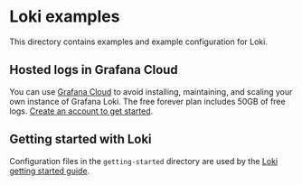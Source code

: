 # Loki examples

This directory contains examples and example configuration for Loki.


## Hosted logs in Grafana Cloud

You can use [Grafana Cloud](https://grafana.com/products/cloud/features/#cloud-logs) to avoid installing, maintaining, and scaling your own instance of Grafana Loki. The free forever plan includes 50GB of free logs. [Create an account to get started](https://grafana.com/auth/sign-up/create-user?pg=docs-loki&plcmt=in-text).

## Getting started with Loki

Configuration files in the `getting-started` directory are used by the [Loki getting started guide](https://grafana.com/docs/loki/latest/getting-started/).
